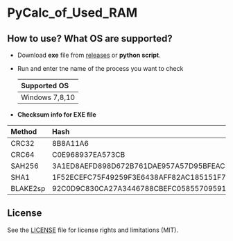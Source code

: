 
# PyCalc_of_Used_RAM

## How to use? What OS are supported?
-  Download **exe** file from [releases](https://github.com/Operator2024/pycalcofusedRAM/releases/tag/1.1.1) or **python script**.
-  Run and enter tne name of the process you want to check

   | Supported OS |
   |:---------------|
   | Windows 7,8,10 |

- **Checksum info for EXE file**

| Method   | Hash |
|:---|:---------------------------|
| CRC32    | 8B8A11A6 |
| CRC64 | C0E968937EA573CB |
| SAH256 | 3A1ED8AEFD898D672B761DAE957A57D95BFEAC37D2A9DF42439278D2530759D5 |
| SHA1 | 1F52ECEFC75F49259F3E6438AFF82AC185151F7B |
| BLAKE2sp | 92C0D9C830CA27A3446788CBEFC05855709591834B27CC3E3C0B2A8B7AB0965D |

## License

See the [LICENSE](LICENSE) file for license rights and limitations (MIT).
